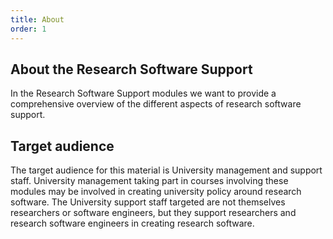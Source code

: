 ```yaml
---
title: About
order: 1
---
```


## About the Research Software Support
In the Research Software Support modules we want to provide a comprehensive overview of the different aspects of research software support.

## Target audience

The target audience for this material is University management and support staff.
University management taking part in courses involving these modules may be involved in creating university policy around research software.
The University support staff targeted are not themselves researchers or software engineers, but they support researchers and research software engineers in creating research software.